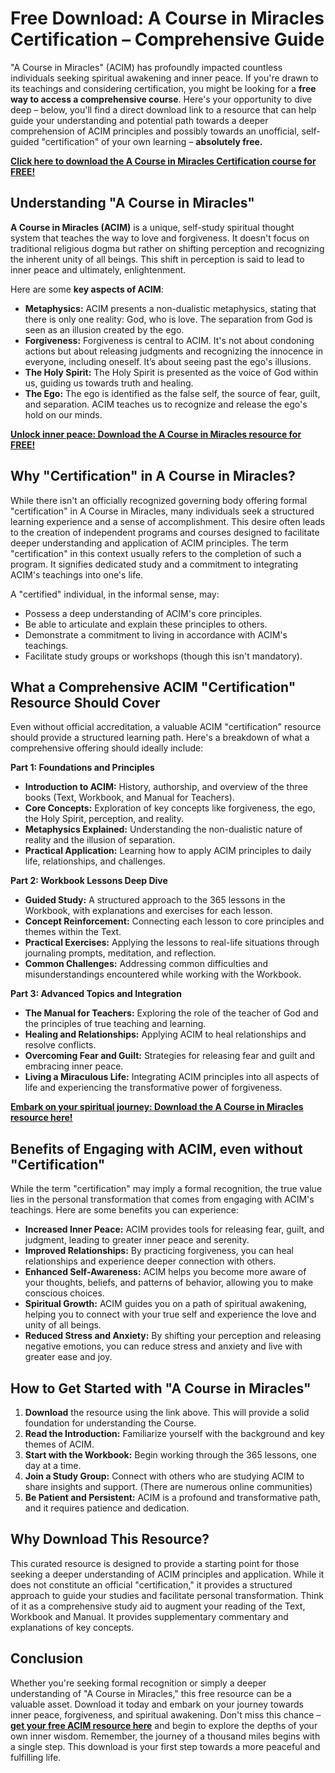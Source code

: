 # Free Download: A Course in Miracles Certification – Comprehensive Guide

"A Course in Miracles" (ACIM) has profoundly impacted countless individuals seeking spiritual awakening and inner peace. If you're drawn to its teachings and considering certification, you might be looking for a **free way to access a comprehensive course**. Here's your opportunity to dive deep – below, you'll find a direct download link to a resource that can help guide your understanding and potential path towards a deeper comprehension of ACIM principles and possibly towards an unofficial, self-guided "certification" of your own learning – **absolutely free.**

[**Click here to download the A Course in Miracles Certification course for FREE!**](https://udemywork.com/a-course-in-miracles-certification)

## Understanding "A Course in Miracles"

**A Course in Miracles (ACIM)** is a unique, self-study spiritual thought system that teaches the way to love and forgiveness. It doesn't focus on traditional religious dogma but rather on shifting perception and recognizing the inherent unity of all beings. This shift in perception is said to lead to inner peace and ultimately, enlightenment.

Here are some **key aspects of ACIM**:

*   **Metaphysics:** ACIM presents a non-dualistic metaphysics, stating that there is only one reality: God, who is love. The separation from God is seen as an illusion created by the ego.
*   **Forgiveness:** Forgiveness is central to ACIM. It's not about condoning actions but about releasing judgments and recognizing the innocence in everyone, including oneself. It’s about seeing past the ego's illusions.
*   **The Holy Spirit:** The Holy Spirit is presented as the voice of God within us, guiding us towards truth and healing.
*   **The Ego:** The ego is identified as the false self, the source of fear, guilt, and separation. ACIM teaches us to recognize and release the ego's hold on our minds.

[**Unlock inner peace: Download the A Course in Miracles resource for FREE!**](https://udemywork.com/a-course-in-miracles-certification)

## Why "Certification" in A Course in Miracles?

While there isn't an officially recognized governing body offering formal "certification" in A Course in Miracles, many individuals seek a structured learning experience and a sense of accomplishment. This desire often leads to the creation of independent programs and courses designed to facilitate deeper understanding and application of ACIM principles. The term "certification" in this context usually refers to the completion of such a program. It signifies dedicated study and a commitment to integrating ACIM's teachings into one's life.

A "certified" individual, in the informal sense, may:

*   Possess a deep understanding of ACIM's core principles.
*   Be able to articulate and explain these principles to others.
*   Demonstrate a commitment to living in accordance with ACIM's teachings.
*   Facilitate study groups or workshops (though this isn't mandatory).

## What a Comprehensive ACIM "Certification" Resource Should Cover

Even without official accreditation, a valuable ACIM "certification" resource should provide a structured learning path. Here's a breakdown of what a comprehensive offering should ideally include:

**Part 1: Foundations and Principles**

*   **Introduction to ACIM:** History, authorship, and overview of the three books (Text, Workbook, and Manual for Teachers).
*   **Core Concepts:** Exploration of key concepts like forgiveness, the ego, the Holy Spirit, perception, and reality.
*   **Metaphysics Explained:** Understanding the non-dualistic nature of reality and the illusion of separation.
*   **Practical Application:** Learning how to apply ACIM principles to daily life, relationships, and challenges.

**Part 2: Workbook Lessons Deep Dive**

*   **Guided Study:** A structured approach to the 365 lessons in the Workbook, with explanations and exercises for each lesson.
*   **Concept Reinforcement:** Connecting each lesson to core principles and themes within the Text.
*   **Practical Exercises:** Applying the lessons to real-life situations through journaling prompts, meditation, and reflection.
*   **Common Challenges:** Addressing common difficulties and misunderstandings encountered while working with the Workbook.

**Part 3: Advanced Topics and Integration**

*   **The Manual for Teachers:** Exploring the role of the teacher of God and the principles of true teaching and learning.
*   **Healing and Relationships:** Applying ACIM to heal relationships and resolve conflicts.
*   **Overcoming Fear and Guilt:** Strategies for releasing fear and guilt and embracing inner peace.
*   **Living a Miraculous Life:** Integrating ACIM principles into all aspects of life and experiencing the transformative power of forgiveness.

[**Embark on your spiritual journey: Download the A Course in Miracles resource here!**](https://udemywork.com/a-course-in-miracles-certification)

## Benefits of Engaging with ACIM, even without "Certification"

While the term "certification" may imply a formal recognition, the true value lies in the personal transformation that comes from engaging with ACIM's teachings. Here are some benefits you can experience:

*   **Increased Inner Peace:** ACIM provides tools for releasing fear, guilt, and judgment, leading to greater inner peace and serenity.
*   **Improved Relationships:** By practicing forgiveness, you can heal relationships and experience deeper connection with others.
*   **Enhanced Self-Awareness:** ACIM helps you become more aware of your thoughts, beliefs, and patterns of behavior, allowing you to make conscious choices.
*   **Spiritual Growth:** ACIM guides you on a path of spiritual awakening, helping you to connect with your true self and experience the love and unity of all beings.
*   **Reduced Stress and Anxiety:** By shifting your perception and releasing negative emotions, you can reduce stress and anxiety and live with greater ease and joy.

## How to Get Started with "A Course in Miracles"

1.  **Download** the resource using the link above. This will provide a solid foundation for understanding the Course.
2.  **Read the Introduction:** Familiarize yourself with the background and key themes of ACIM.
3.  **Start with the Workbook:** Begin working through the 365 lessons, one day at a time.
4.  **Join a Study Group:** Connect with others who are studying ACIM to share insights and support. (There are numerous online communities)
5.  **Be Patient and Persistent:** ACIM is a profound and transformative path, and it requires patience and dedication.

## Why Download This Resource?

This curated resource is designed to provide a starting point for those seeking a deeper understanding of ACIM principles and application. While it does not constitute an official "certification," it provides a structured approach to guide your studies and facilitate personal transformation. Think of it as a comprehensive study aid to augment your reading of the Text, Workbook and Manual. It provides supplementary commentary and explanations of key concepts.

## Conclusion

Whether you're seeking formal recognition or simply a deeper understanding of "A Course in Miracles," this free resource can be a valuable asset. Download it today and embark on your journey towards inner peace, forgiveness, and spiritual awakening. Don't miss this chance – **[get your free ACIM resource here](https://udemywork.com/a-course-in-miracles-certification)** and begin to explore the depths of your own inner wisdom. Remember, the journey of a thousand miles begins with a single step. This download is your first step towards a more peaceful and fulfilling life.

